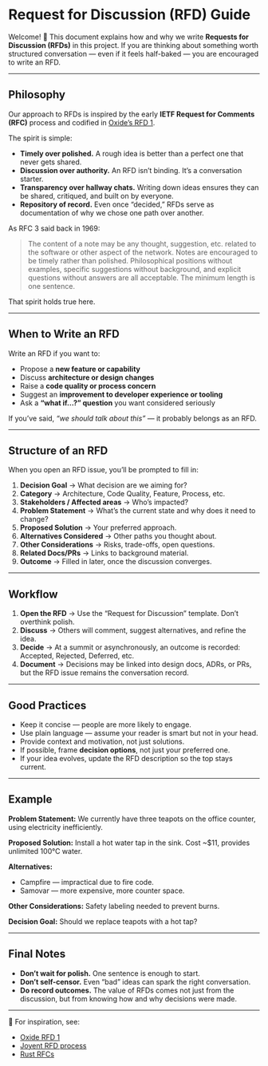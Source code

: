 # Request for Discussion (RFD) Guide

Welcome! 🎉
This document explains how and why we write **Requests for Discussion (RFDs)** in this project. If you are thinking about something worth structured conversation — even if it feels half-baked — you are encouraged to write an RFD.

---

## Philosophy

Our approach to RFDs is inspired by the early **IETF Request for Comments (RFC)** process and codified in [Oxide’s RFD 1](https://rfd.shared.oxide.computer/rfd/0001).

The spirit is simple:

* **Timely over polished.** A rough idea is better than a perfect one that never gets shared.
* **Discussion over authority.** An RFD isn’t binding. It’s a conversation starter.
* **Transparency over hallway chats.** Writing down ideas ensures they can be shared, critiqued, and built on by everyone.
* **Repository of record.** Even once “decided,” RFDs serve as documentation of why we chose one path over another.

As RFC 3 said back in 1969:

> The content of a note may be any thought, suggestion, etc. related to the software or other aspect of the network. Notes are encouraged to be timely rather than polished. Philosophical positions without examples, specific suggestions without background, and explicit questions without answers are all acceptable. The minimum length is one sentence.

That spirit holds true here.

---

## When to Write an RFD

Write an RFD if you want to:

* Propose a **new feature or capability**
* Discuss **architecture or design changes**
* Raise a **code quality or process concern**
* Suggest an **improvement to developer experience or tooling**
* Ask a **“what if…?” question** you want considered seriously

If you’ve said, *“we should talk about this”* — it probably belongs as an RFD.

---

## Structure of an RFD

When you open an RFD issue, you’ll be prompted to fill in:

1. **Decision Goal** → What decision are we aiming for?
2. **Category** → Architecture, Code Quality, Feature, Process, etc.
3. **Stakeholders / Affected areas** → Who’s impacted?
4. **Problem Statement** → What’s the current state and why does it need to change?
5. **Proposed Solution** → Your preferred approach.
6. **Alternatives Considered** → Other paths you thought about.
7. **Other Considerations** → Risks, trade-offs, open questions.
8. **Related Docs/PRs** → Links to background material.
9. **Outcome** → Filled in later, once the discussion converges.

---

## Workflow

1. **Open the RFD** → Use the “Request for Discussion” template. Don’t overthink polish.
2. **Discuss** → Others will comment, suggest alternatives, and refine the idea.
3. **Decide** → At a summit or asynchronously, an outcome is recorded: Accepted, Rejected, Deferred, etc.
4. **Document** → Decisions may be linked into design docs, ADRs, or PRs, but the RFD issue remains the conversation record.

---

## Good Practices

* Keep it concise — people are more likely to engage.
* Use plain language — assume your reader is smart but not in your head.
* Provide context and motivation, not just solutions.
* If possible, frame **decision options**, not just your preferred one.
* If your idea evolves, update the RFD description so the top stays current.

---

## Example

**Problem Statement:**
We currently have three teapots on the office counter, using electricity inefficiently.

**Proposed Solution:**
Install a hot water tap in the sink. Cost \~\$11, provides unlimited 100°C water.

**Alternatives:**

* Campfire — impractical due to fire code.
* Samovar — more expensive, more counter space.

**Other Considerations:**
Safety labeling needed to prevent burns.

**Decision Goal:**
Should we replace teapots with a hot tap?

---

## Final Notes

* **Don’t wait for polish.** One sentence is enough to start.
* **Don’t self-censor.** Even “bad” ideas can spark the right conversation.
* **Do record outcomes.** The value of RFDs comes not just from the discussion, but from knowing how and why decisions were made.

---

📖 For inspiration, see:

* [Oxide RFD 1](https://github.com/oxidecomputer/rfd/blob/main/text/0001-rfd.md)
* [Joyent RFD process](https://github.com/joyent/rfd)
* [Rust RFCs](https://github.com/rust-lang/rfcs)

